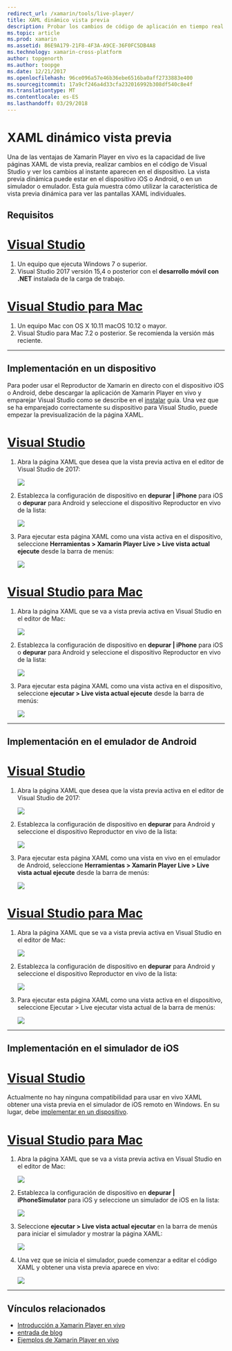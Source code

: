```yaml
---
redirect_url: /xamarin/tools/live-player/
title: XAML dinámico vista previa
description: Probar los cambios de código de aplicación en tiempo real en el dispositivo iOS o Android
ms.topic: article
ms.prod: xamarin
ms.assetid: 86E9A179-21F8-4F3A-A9CE-36F0FC5DB4A8
ms.technology: xamarin-cross-platform
author: topgenorth
ms.author: toopge
ms.date: 12/21/2017
ms.openlocfilehash: 96ce096a57e46b36ebe6516ba0aff2733883e400
ms.sourcegitcommit: 17a9cf246a4d33cfa232016992b308df540c8e4f
ms.translationtype: MT
ms.contentlocale: es-ES
ms.lasthandoff: 03/29/2018
---
```

# <a name="xaml-live-previewing"></a>XAML dinámico vista previa

Una de las ventajas de Xamarin Player en vivo es la capacidad de live páginas XAML de vista previa, realizar cambios en el código de Visual Studio y ver los cambios al instante aparecen en el dispositivo. La vista previa dinámica puede estar en el dispositivo iOS o Android, o en un simulador o emulador. Esta guía muestra cómo utilizar la característica de vista previa dinámica para ver las pantallas XAML individuales.

## <a name="requirements"></a>Requisitos

# <a name="visual-studiotabwindows"></a>[Visual Studio](#tab/windows)

1. Un equipo que ejecuta Windows 7 o superior.
2. Visual Studio 2017 versión 15,4 o posterior con el **desarrollo móvil con .NET** instalada de la carga de trabajo.

# <a name="visual-studio-for-mactabmacos"></a>[Visual Studio para Mac](#tab/macos)

1. Un equipo Mac con OS X 10.11 macOS 10.12 o mayor.
2. Visual Studio para Mac 7.2 o posterior. Se recomienda la versión más reciente.

-----



<a name="deploydevice" />

## <a name="deploying-to-device"></a>Implementación en un dispositivo

Para poder usar el Reproductor de Xamarin en directo con el dispositivo iOS o Android, debe descargar la aplicación de Xamarin Player en vivo y emparejar Visual Studio como se describe en el [instalar](~/tools/live-player/install.md) guía. Una vez que se ha emparejado correctamente su dispositivo para Visual Studio, puede empezar la previsualización de la página XAML. 

# <a name="visual-studiotabwindows"></a>[Visual Studio](#tab/windows)

1. Abra la página XAML que desea que la vista previa activa en el editor de Visual Studio de 2017:

    ![](live-view-images/vs-image1.png)

2. Establezca la configuración de dispositivo en **depurar | iPhone** para iOS o **depurar** para Android y seleccione el dispositivo Reproductor en vivo de la lista:

    ![](live-view-images/vs-image2.png)

3. Para ejecutar esta página XAML como una vista activa en el dispositivo, seleccione **Herramientas > Xamarin Player Live > Live vista actual ejecute** desde la barra de menús:

    ![](live-view-images/vs-image3.png)

# <a name="visual-studio-for-mactabmacos"></a>[Visual Studio para Mac](#tab/macos)

1. Abra la página XAML que se va a vista previa activa en Visual Studio en el editor de Mac:

    ![](live-view-images/image1.png)

2. Establezca la configuración de dispositivo en **depurar | iPhone** para iOS o **depurar** para Android y seleccione el dispositivo Reproductor en vivo de la lista:

    ![](live-view-images/image2.png)

3. Para ejecutar esta página XAML como una vista activa en el dispositivo, seleccione **ejecutar > Live vista actual ejecute** desde la barra de menús:

    ![](live-view-images/image3.png)

-----








## <a name="deploying-to-android-emulator"></a>Implementación en el emulador de Android

# <a name="visual-studiotabvswin"></a>[Visual Studio](#tab/vswin)

1. Abra la página XAML que desea que la vista previa activa en el editor de Visual Studio de 2017:

    ![](live-view-images/vs-image1.png)

2. Establezca la configuración de dispositivo en **depurar** para Android y seleccione el dispositivo Reproductor en vivo de la lista:

    ![](live-view-images/vs-image4.png)

3. Para ejecutar esta página XAML como una vista en vivo en el emulador de Android, seleccione **Herramientas > Xamarin Player Live > Live vista actual ejecute** desde la barra de menús:

    ![](live-view-images/vs-image3.png)

# <a name="visual-studio-for-mactabvsmac"></a>[Visual Studio para Mac](#tab/vsmac)

1. Abra la página XAML que se va a vista previa activa en Visual Studio en el editor de Mac:

    ![](live-view-images/image7.png)

2. Establezca la configuración de dispositivo en **depurar** para Android y seleccione el dispositivo Reproductor en vivo de la lista:

    ![](live-view-images/image6.png)

3. Para ejecutar esta página XAML como una vista activa en el dispositivo, seleccione Ejecutar > Live ejecutar vista actual de la barra de menús:

    ![](live-view-images/image3.png)

-----





## <a name="deploying-to-ios-simulator"></a>Implementación en el simulador de iOS

# <a name="visual-studiotabvswin"></a>[Visual Studio](#tab/vswin)

Actualmente no hay ninguna compatibilidad para usar en vivo XAML obtener una vista previa en el simulador de iOS remoto en Windows. En su lugar, debe [implementar en un dispositivo](#deploydevice).

# <a name="visual-studio-for-mactabvsmac"></a>[Visual Studio para Mac](#tab/vsmac)

1. Abra la página XAML que se va a vista previa activa en Visual Studio en el editor de Mac:

    ![](live-view-images/image1.png)

2. Establezca la configuración de dispositivo en **depurar | iPhoneSimulator** para iOS y seleccione un simulador de iOS en la lista:

    ![](live-view-images/image2.png)

3. Seleccione **ejecutar > Live vista actual ejecutar** en la barra de menús para iniciar el simulador y mostrar la página XAML:

    ![](live-view-images/image4.png)

4. Una vez que se inicia el simulador, puede comenzar a editar el código XAML y obtener una vista previa aparece en vivo:

    ![](live-view-images/image5.png)  

-----








## <a name="related-links"></a>Vínculos relacionados

- [Introducción a Xamarin Player en vivo](https://xamarin.com/live)
- [entrada de blog](https://blog.xamarin.com/live-player/)
- [Ejemplos de Xamarin Player en vivo](~/tools/livehttps://developer.xamarin.com/samples.md)
